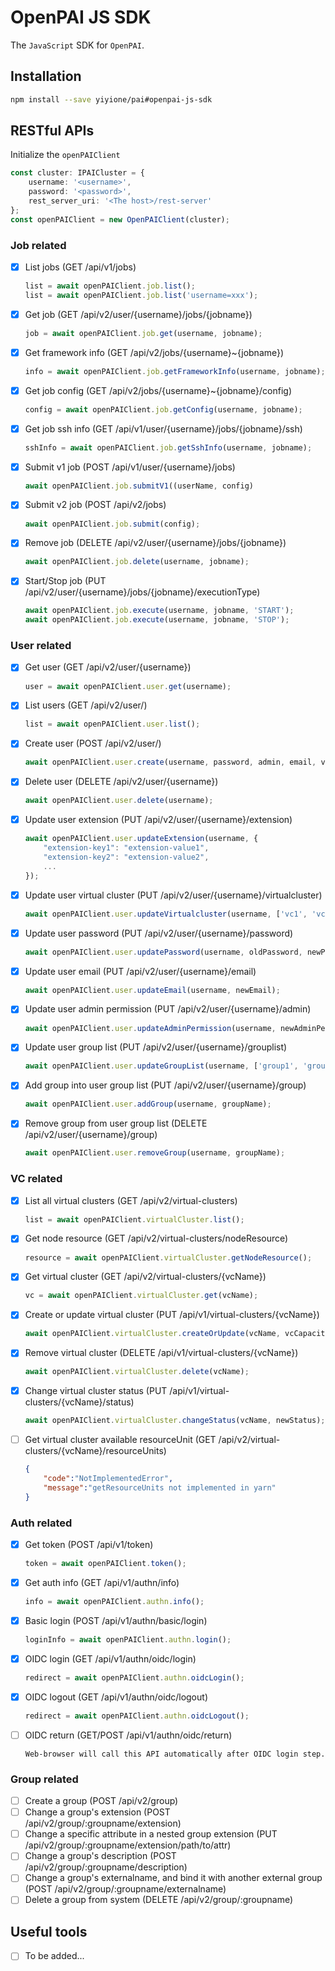 # OpenPAI JS SDK

The `JavaScript` SDK for `OpenPAI`.

## Installation

```bash
npm install --save yiyione/pai#openpai-js-sdk
```

## RESTful APIs

Initialize the `openPAIClient`

```ts
const cluster: IPAICluster = {
    username: '<username>',
    password: '<password>',
    rest_server_uri: '<The host>/rest-server'
};
const openPAIClient = new OpenPAIClient(cluster);
```

### Job related

- [x] List jobs (GET /api/v1/jobs)

    ```ts
    list = await openPAIClient.job.list();
    list = await openPAIClient.job.list('username=xxx');
    ```

- [x] Get job (GET /api/v2/user/{username}/jobs/{jobname})

    ```ts
    job = await openPAIClient.job.get(username, jobname);
    ```

- [x] Get framework info (GET /api/v2/jobs/{username}~{jobname})

    ```ts
    info = await openPAIClient.job.getFrameworkInfo(username, jobname);
    ```

- [x] Get job config (GET /api/v2/jobs/{username}~{jobname}/config)

    ```ts
    config = await openPAIClient.job.getConfig(username, jobname);
    ```

- [x] Get job ssh info (GET /api/v1/user/{username}/jobs/{jobname}/ssh)

    ```ts
    sshInfo = await openPAIClient.job.getSshInfo(username, jobname);
    ```

- [x] Submit v1 job (POST /api/v1/user/{username}/jobs)

    ```ts
    await openPAIClient.job.submitV1((userName, config)
    ```

- [x] Submit v2 job (POST /api/v2/jobs)

    ```ts
    await openPAIClient.job.submit(config);
    ```

- [x] Remove job (DELETE /api/v2/user/{username}/jobs/{jobname})

    ```ts
    await openPAIClient.job.delete(username, jobname);
    ```

- [x] Start/Stop job (PUT /api/v2/user/{username}/jobs/{jobname}/executionType)

    ```ts
    await openPAIClient.job.execute(username, jobname, 'START');
    await openPAIClient.job.execute(username, jobname, 'STOP');
    ```

### User related

- [x] Get user (GET /api/v2/user/{username})

    ```ts
    user = await openPAIClient.user.get(username);
    ```

- [x] List users (GET /api/v2/user/)

    ```ts
    list = await openPAIClient.user.list();
    ```

- [x] Create user (POST /api/v2/user/)

    ```ts
    await openPAIClient.user.create(username, password, admin, email, virtualClusters);
    ```

- [x] Delete user (DELETE /api/v2/user/{username})

    ```ts
    await openPAIClient.user.delete(username);
    ```

- [x] Update user extension (PUT /api/v2/user/{username}/extension)

    ```ts
    await openPAIClient.user.updateExtension(username, {
        "extension-key1": "extension-value1",
        "extension-key2": "extension-value2",
        ...
    });
    ```

- [x] Update user virtual cluster (PUT /api/v2/user/{username}/virtualcluster)

    ```ts
    await openPAIClient.user.updateVirtualcluster(username, ['vc1', 'vc2', ...]);
    ```

- [x] Update user password (PUT /api/v2/user/{username}/password)

    ```ts
    await openPAIClient.user.updatePassword(username, oldPassword, newPassword);
    ```

- [x] Update user email (PUT /api/v2/user/{username}/email)

    ```ts
    await openPAIClient.user.updateEmail(username, newEmail);
    ```

- [x] Update user admin permission (PUT /api/v2/user/{username}/admin)

    ```ts
    await openPAIClient.user.updateAdminPermission(username, newAdminPermission);
    ```

- [x] Update user group list (PUT /api/v2/user/{username}/grouplist)

    ```ts
    await openPAIClient.user.updateGroupList(username, ['group1', 'group2', ...]);
    ```

- [x] Add group into user group list (PUT /api/v2/user/{username}/group)

    ```ts
    await openPAIClient.user.addGroup(username, groupName);
    ```

- [x] Remove group from user group list (DELETE /api/v2/user/{username}/group)

    ```ts
    await openPAIClient.user.removeGroup(username, groupName);
    ```

### VC related

- [x] List all virtual clusters (GET /api/v2/virtual-clusters)

    ```ts
    list = await openPAIClient.virtualCluster.list();
    ```

- [x] Get node resource (GET /api/v2/virtual-clusters/nodeResource)

    ```ts
    resource = await openPAIClient.virtualCluster.getNodeResource();
    ```

- [x] Get virtual cluster (GET /api/v2/virtual-clusters/{vcName})

    ```ts
    vc = await openPAIClient.virtualCluster.get(vcName);
    ```

- [x] Create or update virtual cluster (PUT /api/v1/virtual-clusters/{vcName})

    ```ts
    await openPAIClient.virtualCluster.createOrUpdate(vcName, vcCapacity, vcMaxCapacity);
    ```

- [x] Remove virtual cluster (DELETE /api/v1/virtual-clusters/{vcName})

    ```ts
    await openPAIClient.virtualCluster.delete(vcName);
    ```

- [x] Change virtual cluster status (PUT /api/v1/virtual-clusters/{vcName}/status)

    ```ts
    await openPAIClient.virtualCluster.changeStatus(vcName, newStatus);
    ```

- [ ] Get virtual cluster available resourceUnit (GET /api/v2/virtual-clusters/{vcName}/resourceUnits)

    ```json
    {
        "code":"NotImplementedError",
        "message":"getResourceUnits not implemented in yarn"
    }
    ```

### Auth related

- [x] Get token (POST /api/v1/token)

    ```ts
    token = await openPAIClient.token();
    ```

- [x] Get auth info (GET /api/v1/authn/info)

    ```ts
    info = await openPAIClient.authn.info();
    ```

- [x] Basic login (POST /api/v1/authn/basic/login)

    ```ts
    loginInfo = await openPAIClient.authn.login();
    ```

- [x] OIDC login (GET /api/v1/authn/oidc/login)

    ```ts
    redirect = await openPAIClient.authn.oidcLogin();
    ```

- [x] OIDC logout (GET /api/v1/authn/oidc/logout)

    ```ts
    redirect = await openPAIClient.authn.oidcLogout();
    ```

- [ ] OIDC return (GET/POST /api/v1/authn/oidc/return)

    ```text
    Web-browser will call this API automatically after OIDC login step.
    ```

### Group related

- [ ] Create a group (POST /api/v2/group)
- [ ] Change a group's extension
      (POST /api/v2/group/:groupname/extension)
- [ ] Change a specific attribute in a nested group extension
      (PUT /api/v2/group/:groupname/extension/path/to/attr)
- [ ] Change a group's description
      (POST /api/v2/group/:groupname/description)
- [ ] Change a group's externalname, and bind it with another external group
      (POST /api/v2/group/:groupname/externalname)
- [ ] Delete a group from system (DELETE /api/v2/group/:groupname)

## Useful tools

- [ ] To be added...
